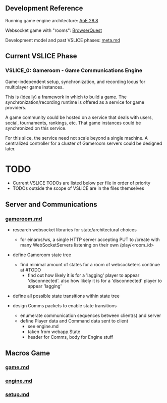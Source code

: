 ## Development Reference

Running game engine architecture: [AoE 28.8](http://www.gamasutra.com/view/feature/3094/1500_archers_on_a_288_network_.php)

Websocket game with "rooms": [BrowserQuest](https://github.com/mozilla/BrowserQuest)

Development model and past VSLICE phases: [meta.md](meta.md)

## Current VSLICE Phase

### VSLICE_0: Gameroom - Game Communications Engine

Game-independent setup, synchronization, and recording locus for multiplayer game instances.

This is (ideally) a framework in which to build a game.
The synchronization/recording runtime is offered as a service for game providers.

A game community could be hosted on a service that deals with users, social, tournaments, rankings, etc.
That game instances could be synchronized on this service.

For this slice, the service need not scale beyond a single machine.
A centralized controller for a cluster of Gameroom servers could be designed later.

# TODO

- Current VSLICE TODOs are listed below per file in order of priority
- TODOs outside the scope of VSLICE are in the files themselves

## Server and Communications

### [gameroom.md](gameroom.md)

- research websocket libraries for state/architectural choices
    - for einaros/ws, a single HTTP server accepting PUT to /create with many WebSocketServers listening on their own /play/<room_id>
            
- define Gameroom state tree    
    - find minimal amount of states for a room of websocketers continue at #TODO
        - find out how likely it is for a 'lagging' player to appear 'disconnected'.  also how likely it is for a 'disconnected' player to appear 'lagging'

- define all possible state transitions within state tree

- design Comms packets to enable state transitions
    - enumerate communication sequences between client(s) and server
    - define Player data and Command data sent to client
        - see engine.md
        - taken from webapp.State
        - header for Comms, body for Engine stuff


## Macros Game

### [game.md](game.md)
### [engine.md](engine.md)
### [setup.md](setup.md)
